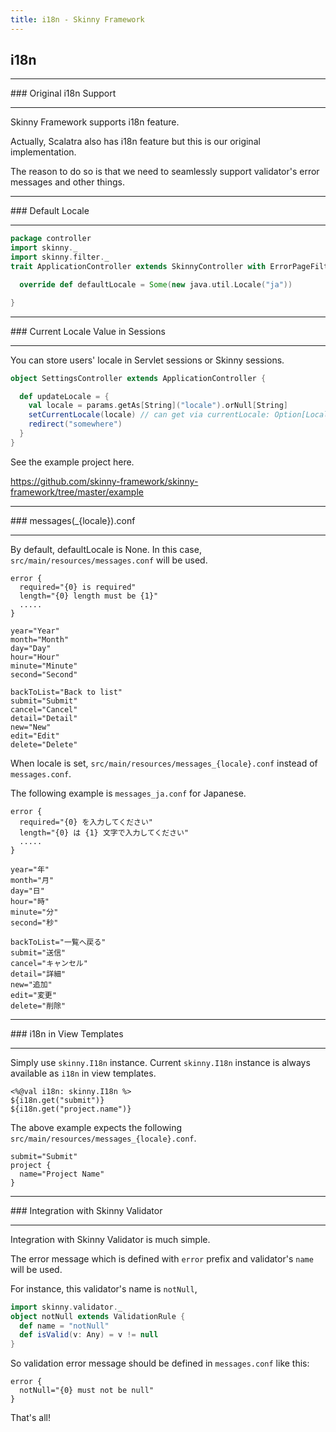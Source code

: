 ```yaml
---
title: i18n - Skinny Framework
---
```


## i18n

<hr/>
### Original i18n Support
<hr/>

Skinny Framework supports i18n feature.

Actually, Scalatra also has i18n feature but this is our original implementation.

The reason to do so is that we need to seamlessly support validator's error messages and other things.

<hr/>
### Default Locale
<hr/>

```scala
package controller
import skinny._
import skinny.filter._
trait ApplicationController extends SkinnyController with ErrorPageFilter {

  override def defaultLocale = Some(new java.util.Locale("ja"))

}
```


<hr/>
### Current Locale Value in Sessions
<hr/>

You can store users' locale in Servlet sessions or Skinny sessions.

```scala
object SettingsController extends ApplicationController {

  def updateLocale = {
    val locale = params.getAs[String]("locale").orNull[String]
    setCurrentLocale(locale) // can get via currentLocale: Option[Locale]
    redirect("somewhere")
  }
}
```

See the example project here.

https://github.com/skinny-framework/skinny-framework/tree/master/example

<hr/>
### messages(_{locale}).conf
<hr/>

By default, defaultLocale is None. In this case, `src/main/resources/messages.conf` will be used.


```
error {
  required="{0} is required"
  length="{0} length must be {1}"
  .....
}

year="Year"
month="Month"
day="Day"
hour="Hour"
minute="Minute"
second="Second"

backToList="Back to list"
submit="Submit"
cancel="Cancel"
detail="Detail"
new="New"
edit="Edit"
delete="Delete"
```

When locale is set, `src/main/resources/messages_{locale}.conf` instead of `messages.conf`.

The following example is `messages_ja.conf` for Japanese.

```
error {
  required="{0} を入力してください"
  length="{0} は {1} 文字で入力してください"
  .....
}

year="年"
month="月"
day="日"
hour="時"
minute="分"
second="秒"

backToList="一覧へ戻る"
submit="送信"
cancel="キャンセル"
detail="詳細"
new="追加"
edit="変更"
delete="削除"
```

<hr/>
### i18n in View Templates
<hr/>

Simply use `skinny.I18n` instance. Current `skinny.I18n` instance is always available as `i18n` in view templates.

```
<%@val i18n: skinny.I18n %>
${i18n.get("submit")}
${i18n.get("project.name")}
```

The above example expects the following `src/main/resources/messages_{locale}.conf`.

```
submit="Submit"
project {
  name="Project Name"
}
```

<hr/>
### Integration with Skinny Validator
<hr/>

Integration with Skinny Validator is much simple.

The error message which is defined with `error` prefix and validator's `name` will be used.

For instance, this validator's name is `notNull`,

```scala
import skinny.validator._
object notNull extends ValidationRule {
  def name = "notNull"
  def isValid(v: Any) = v != null
}
```

So validation error message should be defined in `messages.conf` like this:

```
error {
  notNull="{0} must not be null"
}
```

That's all!


